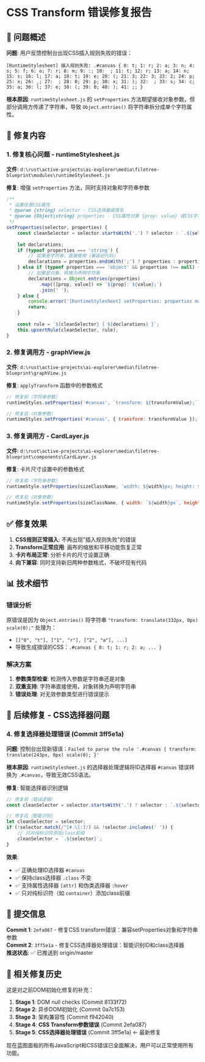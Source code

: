 # CSS Transform 错误修复报告

## 🎯 问题概述

**问题**: 用户反馈控制台出现CSS插入规则失败的错误：
```
[RuntimeStylesheet] 插入规则失败: .#canvas { 0: t; 1: r; 2: a; 3: n; 4: s; 5: f; 6: o; 7: r; 8: m; 9: :; 10:  ; 11: t; 12: r; 13: a; 14: n; 15: s; 16: l; 17: a; 18: t; 19: e; 20: (; 21: 3; 22: 3; 23: 2; 24: p; 25: x; 26: ,; 27:  ; 28: 0; 29: p; 30: x; 31: ); 32:  ; 33: s; 34: c; 35: a; 36: l; 37: e; 38: (; 39: 0; 40: ); 41: ;; }
```

**根本原因**: `runtimeStylesheet.js` 的 `setProperties` 方法期望接收对象参数，但部分调用方传递了字符串，导致 `Object.entries()` 将字符串拆分成单个字符属性。

## 🔧 修复内容

### 1. 修复核心问题 - runtimeStylesheet.js

**文件**: `d:\rust\active-projects\ai-explorer\media\filetree-blueprint\modules\runtimeStylesheet.js`

**修复**: 增强 `setProperties` 方法，同时支持对象和字符串参数

```javascript
/**
 * 设置任意CSS属性
 * @param {string} selector - CSS选择器或类名
 * @param {Object|string} properties - CSS属性对象 {prop: value} 或CSS字符串
 */
setProperties(selector, properties) {
    const cleanSelector = selector.startsWith('.') ? selector : `.${selector}`;
    
    let declarations;
    if (typeof properties === 'string') {
        // 如果是字符串，直接使用（兼容旧代码）
        declarations = properties.endsWith(';') ? properties : properties + ';';
    } else if (typeof properties === 'object' && properties !== null) {
        // 如果是对象，转换为声明字符串
        declarations = Object.entries(properties)
            .map(([prop, value]) => `${prop}: ${value};`)
            .join(' ');
    } else {
        console.error('[RuntimeStylesheet] setProperties: properties must be object or string', properties);
        return;
    }
    
    const rule = `${cleanSelector} { ${declarations} }`;
    this.upsertRule(cleanSelector, rule);
}
```

### 2. 修复调用方 - graphView.js

**文件**: `d:\rust\active-projects\ai-explorer\media\filetree-blueprint\graphView.js`

**修复**: `applyTransform` 函数中的参数格式

```javascript
// 修复前（字符串参数）
runtimeStyles.setProperties('#canvas', `transform: ${transformValue};`);

// 修复后（对象参数）
runtimeStyles.setProperties('#canvas', { transform: transformValue });
```

### 3. 修复调用方 - CardLayer.js

**文件**: `d:\rust\active-projects\ai-explorer\media\filetree-blueprint\components\CardLayer.js`

**修复**: 卡片尺寸设置中的参数格式

```javascript
// 修复前（字符串参数）
runtimeStyle.setProperties(sizeClassName, `width: ${width}px; height: ${height}px;`);

// 修复后（对象参数）
runtimeStyle.setProperties(sizeClassName, { width: `${width}px`, height: `${height}px` });
```

## ✅ 修复效果

1. **CSS规则正常插入**: 不再出现"插入规则失败"的错误
2. **Transform正常应用**: 画布的缩放和平移功能恢复正常
3. **卡片布局正常**: 分析卡片的尺寸设置正确
4. **向下兼容**: 同时支持新旧两种参数格式，不破坏现有代码

## 📊 技术细节

### 错误分析
原错误是因为 `Object.entries()` 将字符串 `"transform: translate(332px, 0px) scale(0);"` 处理为：
- `[["0", "t"], ["1", "r"], ["2", "a"], ...]`
- 导致生成错误的CSS：`.#canvas { 0: t; 1: r; 2: a; ... }`

### 解决方案
1. **参数类型检查**: 检测传入参数是字符串还是对象
2. **双重支持**: 字符串直接使用，对象转换为声明字符串
3. **错误处理**: 对无效参数类型进行错误提示

## 🔄 后续修复 - CSS选择器问题

### 4. 修复选择器处理错误 (Commit 3ff5e1a)

**问题**: 控制台出现新错误：`Failed to parse the rule '.#canvas { transform: translate(243px, 0px) scale(0); }'`

**根本原因**: `runtimeStylesheet.js` 的选择器处理逻辑将ID选择器 `#canvas` 错误转换为 `.#canvas`，导致无效CSS语法。

**修复**: 智能选择器识别逻辑
```javascript
// 修复前（错误逻辑）
const cleanSelector = selector.startsWith('.') ? selector : `.${selector}`;

// 修复后（智能识别）  
let cleanSelector = selector;
if (!selector.match(/^[#.\[:]/) && !selector.includes(' ')) {
    // 只对纯标识符添加class前缀
    cleanSelector = `.${selector}`;
}
```

**效果**: 
- ✅ 正确处理ID选择器 `#canvas` 
- ✅ 保持class选择器 `.class` 不变
- ✅ 支持属性选择器 `[attr]` 和伪类选择器 `:hover`
- ✅ 只对纯标识符（如 `container`）添加class前缀

## 🎉 提交信息

**Commit 1**: `2efa087` - 修复CSS transform错误：兼容setProperties对象和字符串参数  
**Commit 2**: `3ff5e1a` - 修复CSS选择器处理错误：智能识别ID和class选择器  
**推送状态**: ✅ 已推送到 origin/master

## 🔄 相关修复历史

这是对之前DOM初始化修复的补充：
1. **Stage 1**: DOM null checks (Commit 8133f72)
2. **Stage 2**: 异步DOM初始化 (Commit 0a7c153)  
3. **Stage 3**: 架构兼容性 (Commit f942040)
4. **Stage 4**: **CSS Transform参数错误** (Commit 2efa087) 
5. **Stage 5**: **CSS选择器处理错误** (Commit 3ff5e1a) ← 最新修复

现在蓝图面板的所有JavaScript和CSS错误已全面解决，用户可以正常使用所有功能。